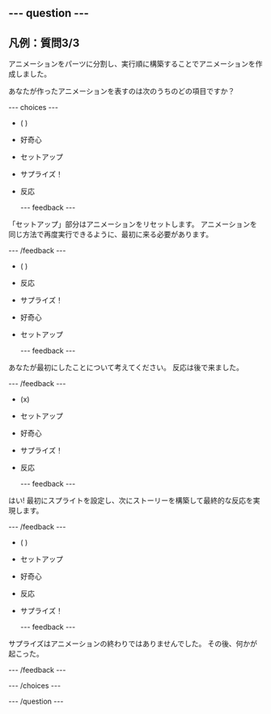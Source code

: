 --- question ---
---
凡例：質問3/3
---

アニメーションをパーツに分割し、実行順に構築することでアニメーションを作成しました。

あなたが作ったアニメーションを表すのは次のうちのどの項目ですか？

--- choices ---

- ( )
+ 好奇心

+ セットアップ

+ サプライズ！

+ 反応

  --- feedback ---

 「セットアップ」部分はアニメーションをリセットします。 アニメーションを同じ方法で再度実行できるように、最初に来る必要があります。

  --- /feedback ---

- ( )
+ 反応

+ サプライズ！

+ 好奇心

+ セットアップ

  --- feedback ---

 あなたが最初にしたことについて考えてください。 反応は後で来ました。

  --- /feedback ---

- (x)
+ セットアップ

+ 好奇心

+ サプライズ！

+ 反応

  --- feedback ---

 はい! 最初にスプライトを設定し、次にストーリーを構築して最終的な反応を実現します。

  --- /feedback ---

- ( )
+ セットアップ

+ 好奇心

+ 反応

+ サプライズ！

  --- feedback ---

 サプライズはアニメーションの終わりではありませんでした。 その後、何かが起こった。

  --- /feedback ---

--- /choices ---

--- /question ---
